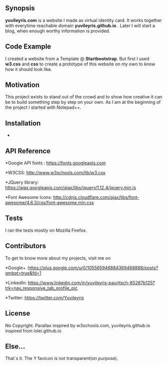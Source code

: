 ## Synopsis

**yuvileyris.com** is a website I made as virtual identity card. It works together with everytime reachable domain **yuvileyris.github.io** . Later I will start a blog, when enough worthy information is provided.


## Code Example

I created a website from a Template @ **Startbootstrap**. But first I used **w3.css** and **css** to create a prototype of this website on my own to know how it should look like. 

## Motivation

This project exists to stand out of the crowd and to show how creative it can be to build something step by step on your own. As I am at the beginning of the project I started with Notepad++. 

## Installation

-

## API Reference

*Google API fonts : https://fonts.googleapis.com

*W3CSS: http://www.w3schools.com/lib/w3.css

*JQuery library: https://ajax.googleapis.com/ajax/libs/jquery/1.12.4/jquery.min.js

*Font Awesome Icons: http://cdnjs.cloudflare.com/ajax/libs/font-awesome/4.6.3/css/font-awesome.min.css

## Tests

I ran the tests mostly on Mozilla Firefox.

## Contributors

To get to know more about my projects, visit me on 

*Google+ :https://plus.google.com/u/0/105565946884369468888/posts?gmbpt=true&fd=1

*LinkedIn: https://www.linkedin.com/in/yuvileyris-pauritsch-85267b125?trk=nav_responsive_tab_profile_pic

*Twitter: https://twitter.com/Yuvileyris


## License

No Copyright. Parallax inspired by w3schools.com, yuvileyris.github.io inspired from lolei.github.io

## Else...

That´s it. The Y favicon is not transparent(on purpose).

